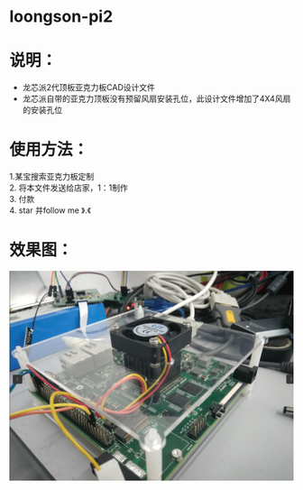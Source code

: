 # loongson-pi2

# 说明：
- 龙芯派2代顶板亚克力板CAD设计文件
- 龙芯派自带的亚克力顶板没有预留风扇安装孔位，此设计文件增加了4X4风扇的安装孔位

# 使用方法：  
1.某宝搜索亚克力板定制  
2. 将本文件发送给店家，1：1制作  
3. 付款  
4. star 并follow me   》.《  

# 效果图：  
![nop](./loongsonpi2.png)
